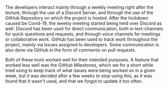 The developers interact mainly through a weekly meeting right after the lecture, through the use of a Discord Server, and through the use of the GitHub Repository on which the project is hosted. After the lockdown caused be Covid-19, the weekly meeting started being held over Discord as well. 
Discord has been used for direct communication, both in text-channels for quick questions and requests, and through voice channels for meetings or collaborative work.
GitHub has been used to track work throughout the project, mainly via Issues assigned to developers. Some communication is also done via GitHub in the form of comments on pull requests. 

Both of these tools worked well for their intended purposes. A feature that worked less well was the GitHub Milestones, which we for a short while tried using to keep track of what issues were being worked on in a given week, but it was decided after a few weeks to stop using this, as it was found that it wasn't used, and that we forgot to update it too often. 
